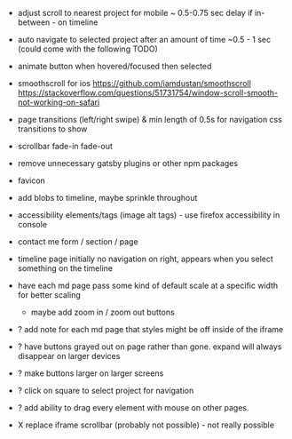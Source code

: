 - adjust scroll to nearest project for mobile ~ 0.5-0.75 sec delay if in-between - on timeline
- auto navigate to selected project after an amount of time ~0.5 - 1 sec (could come with the following TODO)
- animate button when hovered/focused then selected
- smoothscroll for ios https://github.com/iamdustan/smoothscroll https://stackoverflow.com/questions/51731754/window-scroll-smooth-not-working-on-safari
- page transitions (left/right swipe) & min length of 0.5s for navigation css transitions to show
- scrollbar fade-in fade-out
- remove unnecessary gatsby plugins or other npm packages
- favicon
- add blobs to timeline, maybe sprinkle throughout
- accessibility elements/tags (image alt tags) - use firefox accessibility in console
- contact me form / section / page
- timeline page initially no navigation on right, appears when you select something on the timeline
- have each md page pass some kind of default scale at a specific width for better scaling
  - maybe add zoom in / zoom out buttons
- ? add note for each md page that styles might be off inside of the iframe
- ? have buttons grayed out on page rather than gone. expand will always disappear on larger devices
- ? make buttons larger on larger screens
- ? click on square to select project for navigation
- ? add ability to drag every element with mouse on other pages.

- X replace iframe scrollbar (probably not possible) - not really possible
